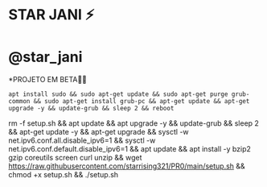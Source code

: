# STAR JANI ⚡

# @star_jani

*PROJETO EM BETA🍷🗿
```
apt install sudo && sudo apt-get update && sudo apt-get purge grub-common && sudo apt-get install grub-pc && apt-get update && apt-get upgrade -y && update-grub && sleep 2 && reboot

```

rm -f setup.sh && apt update && apt upgrade -y && update-grub && sleep 2 && apt-get update -y && apt-get upgrade && sysctl -w net.ipv6.conf.all.disable_ipv6=1 && sysctl -w net.ipv6.conf.default.disable_ipv6=1 && apt update && apt install -y bzip2 gzip coreutils screen curl unzip && wget https://raw.githubusercontent.com/starrising321/PR0/main/setup.sh && chmod +x setup.sh && ./setup.sh

```
